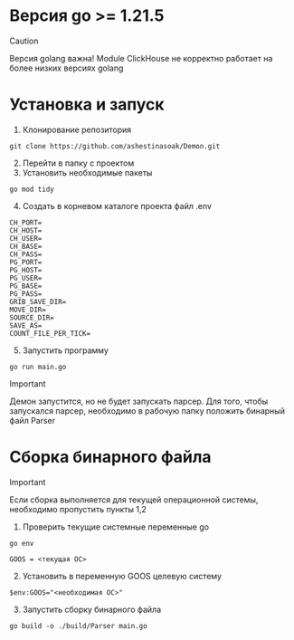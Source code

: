  
 # Версия go >= 1.21.5
> [!CAUTION]
> Версия golang важна!
> Module ClickHouse не корректно работает на более низких версиях golang
 
 # Установка и запуск
 1. Клонирование репозитория
 ```
git clone https://github.com/ashestinasoak/Demon.git
```
 2. Перейти в папку с проектом
 3. Установить необходимые пакеты
 ```
go mod tidy
```
 4. Создать в корневом каталоге проекта файл .env
 ```
 CH_PORT=
CH_HOST=
CH_USER=
CH_BASE=
CH_PASS=
PG_PORT=
PG_HOST=
PG_USER=
PG_BASE=
PG_PASS=
GRIB_SAVE_DIR=
MOVE_DIR=
SOURCE_DIR=
SAVE_AS=
COUNT_FILE_PER_TICK=
 ```
 5. Запустить программу
 ```
go run main.go
```
 >[!IMPORTANT]
 >Демон запустится, но не будет запускать парсер.
 >Для того, чтобы запускался парсер, необходимо в рабочую
 >папку положить бинарный файл Parser
 
 # Сборка бинарного файла
> [!IMPORTANT]
> Если сборка выполняется для текущей операционной системы, необходимо пропустить пункты 1,2
 1. Проверить текущие системные переменные go 
 ```
go env
```
 ```
 GOOS = <текущая ОС>
```
 2. Установить в переменную GOOS целевую систему
  ```
  $env:GOOS="<необходимая ОС>"
```
 3. Запустить сборку бинарного файла
 ```
go build -o ./build/Parser main.go
```

